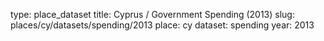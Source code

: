 type: place_dataset
title: Cyprus / Government Spending (2013)
slug: places/cy/datasets/spending/2013
place: cy
dataset: spending
year: 2013
